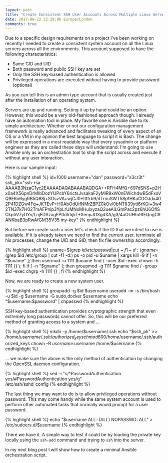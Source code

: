 ```yaml
---
layout: post
title: "Create Consistent SSH User Accounts Across Multiple Linux Servers"
date: 2017-08-22 22:29:00 Europe/London
comments: true
---
```


Due to a specific design requirements on a project I've been working on recently I needed to create a consistent system account on all the Linux servers across all the environments. This account supposed to have the following characteristics:

* Same GID and UID
* Both password and public SSH key are set
* Only the SSH key-based authentication is allowed
* Privileged operations are executed without having to provide password (optional)

As you can tell this is an admin type account that is usually created just after the installation of an operating system.

Servers are up and running. Setting it up by hand could be an option. However, this would be a very old-fashioned approach though. I already have an automation tool in place. My favorite one is Ansible due to its simple architecture. Whether or not our configuration management framework is really advanced and facilitates tweaking of every aspect of an OS or a VM in my opinion the best language to script it is Bash. The change will be expressed in a most readable way that every sysadmin or platform engineer as they are called these days will understand. I'm going to use Ansible only as an orchestration tool to ship the script across and execute it without any user interaction.

Here is our sample input:

{% highlight shell %}
id=1000
username="dan"
password="s3cr3t"
ssh_pk="ssh-rsa AAAAB3NzaC1yc2EAAAADAQABAAABAQDGA++RFH4MfQ+697dSNS+p2Hx0a4X56pnDrMIbDozYUPcbY6rictsJvsakaF2yMlR9xW0nEWichdwB5dFxoVQ9E6n6ygRB5Q88j+SOsvVA+wjCJ0+Ittfrb9/dTrnuSWT58p1HKaCDOJdx402P41DZGw4Fq+JKTEvP+H0AbOdUifNMrZBPZ0kOv/0bNT839ytI6rKGi+3w42TN37k7H02TmAFPnip3YpLrUMNxMHulxyzaQ2ueAILGmPac2pz6hU6OflSCkptiV7yDYv/LnjFDSzagFP0dIr5jkT+XenpJOXgdXA/g3/4aOUHfo9tEQngC9ANKbaB3pRwAfGM35V35 my-key"
{% endhighlight %}

But before we create such a user let's check if the ID that we intent to use is available. If it is already taken we need to find the current user, terminate all his processes, change the UID and GID, then fix file ownership accordingly.

{% highlight shell %}
uname=$(grep $id /etc/passwd | cut -f1 -d:)
gname=$(grep $id /etc/group | cut -f1 -d:)
ps -o pid -u $uname | xargs kill -9
if [ -n "$uname" ]; then
    usermod -u 1111 $uname
    find / -user $id -exec chown -h 1111 {} \;
fi
if [ -n "$gname" ]; then
    groupmod -g 1111 $gname
    find / -group $id -exec chgrp -h 1111 {} \;
fi
{% endhighlight %}

Now, we are ready to create a new system user.

{% highlight shell %}
groupadd -g $id $username
useradd -m -s /bin/bash -u $id -g $username -G sudo,docker $username
echo "$username:$password" | chpasswd
{% endhighlight %}

SSH key-based authentication provides cryptographic strength that even extremely long passwords cannot offer. So, this will be our preferred method of granting access to a system and ...

{% highlight shell %}
mkdir -p /home/$username/.ssh
echo "$ssh_pk" >> /home/$username/.ssh/authorized_keys
chmod 600 /home/$username/.ssh/authorized_keys
chown -R $username:$username /home/$username
{% endhighlight %}

... we make sure the above is the only method of authentication by changing the OpenSSL daemon configuration.

{% highlight shell %}
sed -i "s/^PasswordAuthentication yes/#PasswordAuthentication yes/g" \
    /etc/ssh/sshd_config
{% endhighlight %}

The last thing we may want to do is to allow privileged operations without password. This may come handy while the same system account is used to perform other automated tasks that normally would prompt for a user password.

{% highlight shell %}
echo "$username ALL=(ALL) NOPASSWD: ALL" > /etc/sudoers.d/$username
{% endhighlight %}

There we have it. A simple way to test it could be by loading the private key locally using the `ssh-add` command and trying to `ssh` into the server.

In my next blog post I will show how to create a minimal Ansible orchestration script.
